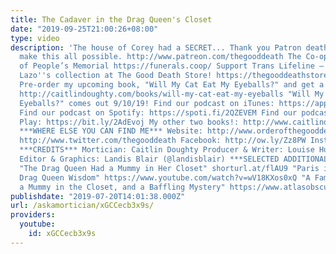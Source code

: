 ```yaml
---
title: The Cadaver in the Drag Queen's Closet
date: "2019-09-25T21:00:26+08:00"
type: video
description: 'The house of Corey had a SECRET... Thank you Patron deathlings, who
  make this all possible. http://www.patreon.com/thegooddeath The Co-op Funeral Home
  of People’s Memorial https://funerals.coop/ Support Trans Lifeline – check out Sonia
  Lazo''s collection at The Good Death Store! https://thegooddeathstore.com/collections/sonia-lazo
  Pre-order my upcoming book, "Will My Cat Eat My Eyeballs?" and get a PIN OF MY FACE:
  http://caitlindoughty.com/books/will-my-cat-eat-my-eyeballs "Will My Cat Eat My
  Eyeballs?" comes out 9/10/19! Find our podcast on iTunes: https://apple.co/2yK6c6G
  Find our podcast on Spotify: https://spoti.fi/2QZEVEM Find our podcast on Google
  Play: https://bit.ly/2AdEvoj My other two books!: http://www.caitlindoughty.com
  ***WHERE ELSE YOU CAN FIND ME*** Website: http://www.orderofthegooddeath.com Twitter:
  http://www.twitter.com/thegooddeath Facebook: http://ow.ly/Zz8PW Instagram: http://www.instagram.com/thegooddeath
  ***CREDITS*** Mortician: Caitlin Doughty Producer & Writer: Louise Hung (@LouiseHung1)
  Editor & Graphics: Landis Blair (@landisblair) ***SELECTED ADDITIONAL READING/SOURCES***
  "The Drag Queen Had a Mummy in Her Closet" shorturl.at/flAU9 "Paris is Burning --
  Drag Queen Wisdom" https://www.youtube.com/watch?v=wV18KXos0xQ "A Famous Drag Queen,
  a Mummy in the Closet, and a Baffling Mystery" https://www.atlasobscura.com/articles/a-famous-drag-queen-a-mummy-in-the-closet-and-a-baffling-mystery'
publishdate: "2019-07-20T14:01:38.000Z"
url: /askamortician/xGCCecb3x9s/
providers:
  youtube:
    id: xGCCecb3x9s
---
```


